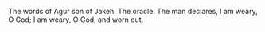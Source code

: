 The words of Agur son of Jakeh. The oracle. The man declares, I am weary, O God; I am weary, O God, and worn out.

